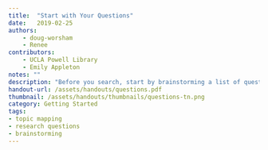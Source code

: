 ```yaml
---
title:  "Start with Your Questions"
date:   2019-02-25
authors: 
    - doug-worsham 
    - Renee 
contributors: 
    - UCLA Powell Library
    - Emily Appleton
notes: ""
description: "Before you search, start by brainstorming a list of questions."
handout-url: /assets/handouts/questions.pdf
thumbnail: /assets/handouts/thumbnails/questions-tn.png
category: Getting Started
tags:
- topic mapping
- research questions
- brainstorming
---
```

